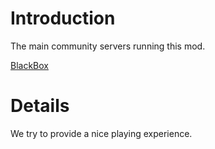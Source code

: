 # Introduction #

The main community servers running this mod.

[BlackBox](http://blackbox.erayan.eu/)


# Details #

We try to provide a nice playing experience.